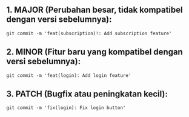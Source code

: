 ## 1. MAJOR (Perubahan besar, tidak kompatibel dengan versi sebelumnya):
```
git commit -m 'feat(subscription)!: Add subscription feature'
```

## 2. MINOR (Fitur baru yang kompatibel dengan versi sebelumnya):
```
git commit -m 'feat(login): Add login feature'
```

## 3. PATCH (Bugfix atau peningkatan kecil):
```
git commit -m 'fix(login): Fix login button'
```
